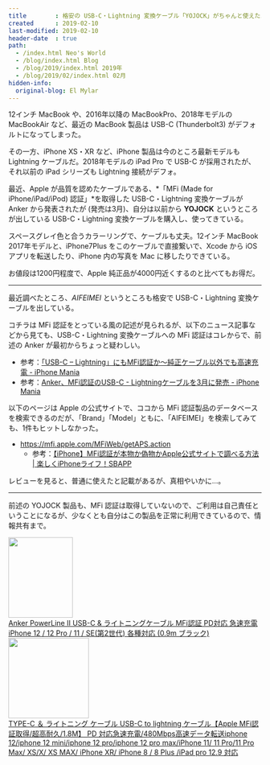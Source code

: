 ```yaml
---
title        : 格安の USB-C・Lightning 変換ケーブル「YOJOCK」がちゃんと使えたヨ報告
created      : 2019-02-10
last-modified: 2019-02-10
header-date  : true
path:
  - /index.html Neo's World
  - /blog/index.html Blog
  - /blog/2019/index.html 2019年
  - /blog/2019/02/index.html 02月
hidden-info:
  original-blog: El Mylar
---
```


12インチ MacBook や、2016年以降の MacBookPro、2018年モデルの MacBookAir など、最近の MacBook 製品は USB-C (Thunderbolt3) がデフォルトになってしまった。

その一方、iPhone XS・XR など、iPhone 製品は今のところ最新モデルも Lightning ケーブルだ。2018年モデルの iPad Pro で USB-C が採用されたが、それ以前の iPad シリーズも Lightning 接続がデフォ。

最近、Apple が品質を認めたケーブルである、*「MFi (Made for iPhone/iPad/iPod) 認証」*を取得した USB-C・Lightning 変換ケーブルが Anker から発表されたが (発売は3月)、自分は以前から **YOJOCK** というところが出している USB-C・Lightning 変換ケーブルを購入し、使ってきている。

スペースグレイ色と合うカラーリングで、ケーブルも丈夫。12インチ MacBook 2017年モデルと、iPhone7Plus をこのケーブルで直接繋いで、Xcode から iOS アプリを転送したり、iPhone 内の写真を Mac に移したりできている。

お値段は1200円程度で、Apple 純正品が4000円近くするのと比べてもお得だ。

---

最近調べたところ、*AIFEIMEI* というところも格安で USB-C・Lightning 変換ケーブルを出している。

コチラは MFi 認証をとっている風の記述が見られるが、以下のニュース記事などから見ても、USB-C・Lightning 変換ケーブルへの MFi 認証はコレからで、前述の Anker が最初からちょっと疑わしい。

- 参考：[「USB-C – Lightning」にもMFi認証か〜純正ケーブル以外でも高速充電 - iPhone Mania](https://iphone-mania.jp/news-225005/)
- 参考：[Anker、MFi認証のUSB-C - Lightningケーブルを3月に発売 - iPhone Mania](https://iphone-mania.jp/news-237408/)

以下のページは Apple の公式サイトで、ココから MFi 認証製品のデータベースを検索できるのだが、「Brand」「Model」ともに、「AIFEIMEI」を検索してみても、1件もヒットしなかった。

- <https://mfi.apple.com/MFiWeb/getAPS.action>
  - 参考：[【iPhone】MFi認証が本物か偽物かApple公式サイトで調べる方法 | 楽しくiPhoneライフ！SBAPP](https://sbapp.net/appnews/other/mfi-search-83744)

レビューを見ると、普通に使えたと記載があるが、真相やいかに…。

---

前述の YOJOCK 製品も、MFi 認証は取得していないので、ご利用は自己責任ということになるが、少なくとも自分はこの製品を正常に利用できているので、情報共有まで。

<div class="ad-amazon">
  <div class="ad-amazon-image">
    <a href="https://www.amazon.co.jp/dp/B07H24PJGP?tag=neos21-22&amp;linkCode=osi&amp;th=1&amp;psc=1">
      <img src="https://m.media-amazon.com/images/I/31L144inTcL._SL160_.jpg" width="128" height="160">
    </a>
  </div>
  <div class="ad-amazon-info">
    <div class="ad-amazon-title">
      <a href="https://www.amazon.co.jp/dp/B07H24PJGP?tag=neos21-22&amp;linkCode=osi&amp;th=1&amp;psc=1">Anker PowerLine II USB-C &amp; ライトニングケーブル MFi認証 PD対応 急速充電 iPhone 12 / 12 Pro / 11 / SE(第2世代) 各種対応 (0.9m ブラック)</a>
    </div>
  </div>
</div>

<div class="ad-amazon">
  <div class="ad-amazon-image">
    <a href="https://www.amazon.co.jp/dp/B07WCT6SCN?tag=neos21-22&amp;linkCode=osi&amp;th=1&amp;psc=1">
      <img src="https://m.media-amazon.com/images/I/31csPNiA4pL._SL160_.jpg" width="160" height="160">
    </a>
  </div>
  <div class="ad-amazon-info">
    <div class="ad-amazon-title">
      <a href="https://www.amazon.co.jp/dp/B07WCT6SCN?tag=neos21-22&amp;linkCode=osi&amp;th=1&amp;psc=1">TYPE-C ＆ ライトニング ケーブル USB-C to lightning ケーブル【Apple MFi認証取得/超高耐久/1.8M】 PD 対応急速充電/480Mbps高速データ転送iphone 12/iphone 12 mini/iphone 12 pro/iphone 12 pro max/iPhone 11/ 11 Pro/11 Pro Max/ XS/X/ XS MAX/ iPhone XR/ iPhone 8 / 8 Plus /iPad pro 12.9 対応</a>
    </div>
  </div>
</div>
